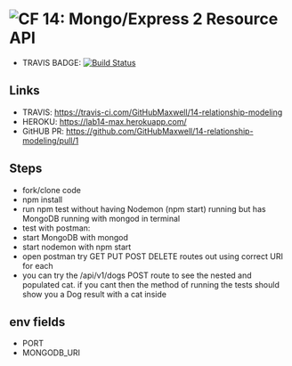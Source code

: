 ![CF](https://camo.githubusercontent.com/70edab54bba80edb7493cad3135e9606781cbb6b/687474703a2f2f692e696d6775722e636f6d2f377635415363382e706e67) 14: Mongo/Express 2 Resource API
===

* TRAVIS BADGE: [![Build Status](https://travis-ci.com/GitHubMaxwell/14-relationship-modeling.svg?branch=max-lab14)](https://travis-ci.com/GitHubMaxwell/14-relationship-modeling)

## Links

* TRAVIS:  https://travis-ci.com/GitHubMaxwell/14-relationship-modeling 
* HEROKU: https://lab14-max.herokuapp.com/ 
* GitHUB PR: https://github.com/GitHubMaxwell/14-relationship-modeling/pull/1

## Steps
* fork/clone code
* npm install
* run npm test without having Nodemon (npm start) running but has MongoDB running with mongod in terminal
* test with postman:
* start MongoDB with mongod
* start nodemon with npm start
* open postman try GET PUT POST DELETE routes out using correct URI for each
* you can try the /api/v1/dogs POST route to see the nested and populated cat. if you cant then the method of running the tests should show you a Dog result with a cat inside

## env fields

* PORT
* MONGODB_URI